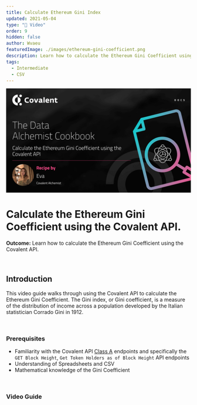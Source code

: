 ```yaml
---
title: Calculate Ethereum Gini Index
updated: 2021-05-04
type: "🎥 Video"
order: 9
hidden: false
author: Wvaeu
featuredImage: ./images/ethereum-gini-coefficient.png
description: Learn how to calculate the Ethereum Gini Coefficient using the Covalent API
tags: 
  - Intermediate
  - CSV
---
```


![Covalent Gini Coefficient](./images/ethereum-gini-coefficient.png)

# Calculate the Ethereum Gini Coefficient using the Covalent API.

<Aside>

**Outcome:** Learn how to calculate the Ethereum Gini Coefficient using the Covalent API.

</Aside>

&nbsp;
## Introduction

This video guide walks through using the Covalent API to calculate the Ethereum Gini Coefficient. The Gini index, or Gini coefficient, is a measure of the distribution of income across a population developed by the Italian statistician Corrado Gini in 1912.

&nbsp;
### Prerequisites

- Familiarity with the Covalent API [Class A](https://www.covalenthq.com/docs/api/#tag--Class-A) endpoints and specifically the `GET Block Height`, `Get Token Holders as of Block Height` API endpoints
- Understanding of Spreadsheets and CSV
- Mathematical knowledge of the Gini Coefficient

&nbsp;
### Video Guide
<YouTube id="GdkeCHtRvuI"/>
